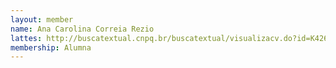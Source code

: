 ```yaml
---
layout: member
name: Ana Carolina Correia Rezio
lattes: http://buscatextual.cnpq.br/buscatextual/visualizacv.do?id=K4268729J7
membership: Alumna
---
```

